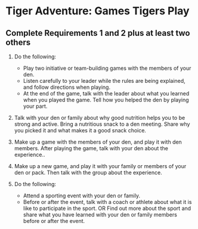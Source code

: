 
# Tiger Adventure: Games Tigers Play

## Complete Requirements 1 and 2 plus at least two others

1. Do the following:

    * Play two initiative or team-building games with the members of your den.
    * Listen carefully to your leader while the rules are being explained, and follow directions when playing.
    * At the end of the game, talk with the leader about what you learned when you played the game. Tell how you helped the den by playing your part.

2. Talk with your den or family about why good nutrition helps you to be strong and active. Bring a nutritious snack to a den meeting. Share why you picked it and what makes it a good snack choice.

3. Make up a game with the members of your den, and play it with den members. After playing the game, talk with your den about the experience..

4. Make up a new game, and play it with your family or members of your den or pack. Then talk with the group about the experience.

5. Do the following:
    * Attend a sporting event with your den or family.
    * Before or after the event, talk with a coach or athlete about what it is like to participate in the sport. OR Find out more about the sport and share what you have learned with your den or family members before or after the event.

